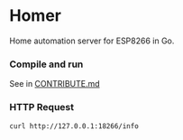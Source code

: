 # Homer
Home automation server for ESP8266 in Go.

### Compile and run
See in [CONTRIBUTE.md](CONTRIBUTE.md)

### HTTP Request
`curl http://127.0.0.1:18266/info`

